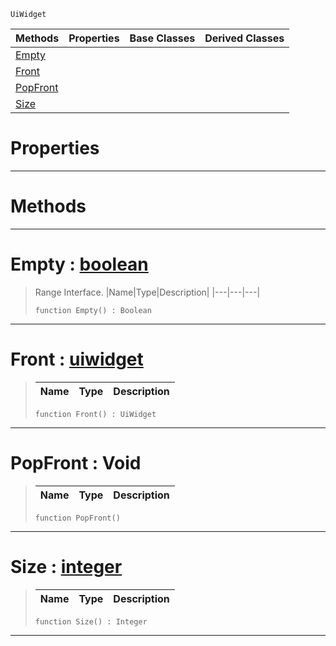  `UiWidget`

|Methods|Properties|Base Classes|Derived Classes|
|---|---|---|---|
|[ Empty](https://github.com/ArendDanielek/ZeroDocsTest/blob/master/code_reference/class_reference/uiwidgetcastresultsrange.markdown#empty-zero-engine-docume)| | | |
|[ Front](https://github.com/ArendDanielek/ZeroDocsTest/blob/master/code_reference/class_reference/uiwidgetcastresultsrange.markdown#front-zero-engine-docume)| | | |
|[ PopFront](https://github.com/ArendDanielek/ZeroDocsTest/blob/master/code_reference/class_reference/uiwidgetcastresultsrange.markdown#popfront-void)| | | |
|[ Size](https://github.com/ArendDanielek/ZeroDocsTest/blob/master/code_reference/class_reference/uiwidgetcastresultsrange.markdown#size-zero-engine-documen)| | | |


 #  Properties


---  
 #  Methods


---  
 #  Empty : [boolean](https://github.com/ArendDanielek/ZeroDocsTest/blob/master/code_reference/zilch_base_types/boolean.markdown)

> Range Interface.
> |Name|Type|Description|
> |---|---|---|
> ``` lang=cpp, name=Zilch
> function Empty() : Boolean
> ``` 


---  
 #  Front : [uiwidget](https://github.com/ArendDanielek/ZeroDocsTest/blob/master/code_reference/class_reference/uiwidget.markdown)

> 
> |Name|Type|Description|
> |---|---|---|
> ``` lang=cpp, name=Zilch
> function Front() : UiWidget
> ``` 


---  
 #  PopFront : Void

> 
> |Name|Type|Description|
> |---|---|---|
> ``` lang=cpp, name=Zilch
> function PopFront()
> ``` 


---  
 #  Size : [integer](https://github.com/ArendDanielek/ZeroDocsTest/blob/master/code_reference/zilch_base_types/integer.markdown)

> 
> |Name|Type|Description|
> |---|---|---|
> ``` lang=cpp, name=Zilch
> function Size() : Integer
> ``` 


---  
 
  
  
  
  
  
  
  

 